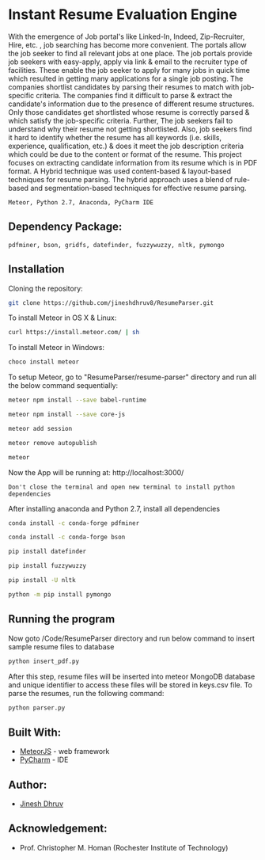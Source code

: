# Instant Resume Evaluation Engine
With the emergence of Job portal's like Linked-In, Indeed, Zip-Recruiter, Hire, etc. , job searching has become more convenient. The portals allow the job seeker to find all relevant jobs at one place. The job portals provide job seekers with easy-apply, apply via link \& email to the recruiter type of facilities. These enable the job seeker to apply for many jobs in quick time which resulted in getting many applications for a single job posting. The companies shortlist candidates by parsing their resumes to match with job-specific criteria. The companies find it difficult to parse \& extract the candidate's information due to the presence of different resume structures. Only those candidates get shortlisted whose resume is correctly parsed \& which satisfy the job-specific criteria. Further, The job seekers fail to understand why their resume not getting shortlisted. Also, job seekers find it hard to identify whether the resume has all keywords (i.e. skills, experience, qualification, etc.) \& does it meet the job description criteria which could be due to the content or format of the resume. This project focuses on extracting candidate information from its resume which is in PDF format. A Hybrid technique was used content-based & layout-based techniques for resume parsing. The hybrid approach uses a blend of rule-based and segmentation-based techniques for effective resume parsing.

```Meteor, Python 2.7, Anaconda, PyCharm IDE```

## Dependency Package:
```pdfminer, bson, gridfs, datefinder, fuzzywuzzy, nltk, pymongo```

## Installation
Cloning the repository:
```sh
git clone https://github.com/jineshdhruv8/ResumeParser.git
```
To install Meteor in OS X & Linux:
```sh
curl https://install.meteor.com/ | sh
```
To install Meteor in Windows:
```sh
choco install meteor
```
To setup Meteor, go to "ResumeParser/resume-parser" directory and run all the below command sequentially:
```sh
meteor npm install --save babel-runtime
```
```sh
meteor npm install --save core-js
```
```sh
meteor add session
```
```sh
meteor remove autopublish
```
```sh
meteor
```
Now the App will be running at: http://localhost:3000/
```
Don't close the terminal and open new terminal to install python dependencies
```
After installing anaconda and  Python 2.7, install all dependencies
```sh
conda install -c conda-forge pdfminer 
```

```sh
conda install -c conda-forge bson 
```

```sh
pip install datefinder
```

```sh
pip install fuzzywuzzy
```

```sh
pip install -U nltk
```
```sh
python -m pip install pymongo
```
## Running the program

Now goto /Code/ResumeParser directory and run below command to insert sample resume files to database
```sh
python insert_pdf.py
```

After this step, resume files will be inserted into meteor MongoDB database and unique identifier to access these files will be stored in keys.csv file. To parse the resumes, run the following command:
```sh
python parser.py
```

## Built With:
* [MeteorJS](http://docs.meteor.com/#/full/) - web framework
* [PyCharm](https://www.jetbrains.com/pycharm/) - IDE

## Author:
* [Jinesh Dhruv](https://github.com/jineshdhruv8)

## Acknowledgement:

* Prof. Christopher M. Homan (Rochester Institute of Technology)



